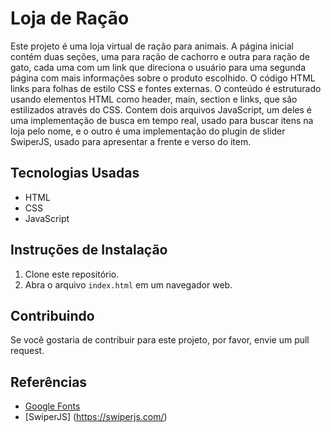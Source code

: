 # Loja de Ração

Este projeto é uma loja virtual de ração para animais. A página inicial contém duas seções, uma para ração de cachorro e outra para ração de gato, 
cada uma com um link que direciona o usuário para uma segunda página com mais informações sobre o produto escolhido. O código HTML links para folhas de estilo CSS e fontes externas. O conteúdo é estruturado usando elementos HTML como header, main, section e links, que são estilizados através do CSS. Contem dois arquivos JavaScript, um deles é uma implementação de busca em tempo real, usado para buscar itens na loja pelo nome, e o outro é uma implementação do plugin de slider SwiperJS, usado para apresentar a frente e verso do item.

## Tecnologias Usadas
- HTML
- CSS
- JavaScript

## Instruções de Instalação
1. Clone este repositório.
2. Abra o arquivo `index.html` em um navegador web.

## Contribuindo
Se você gostaria de contribuir para este projeto, por favor, envie um pull request.

## Referências
- [Google Fonts](https://fonts.google.com/)
- [SwiperJS] (https://swiperjs.com/)
